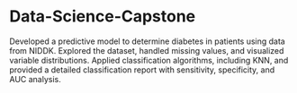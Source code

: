# Data-Science-Capstone
Developed a predictive model to determine diabetes in patients using data from NIDDK. Explored the dataset, handled missing values, and visualized variable distributions. Applied classification algorithms, including KNN, and provided a detailed classification report with sensitivity, specificity, and AUC analysis.
